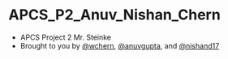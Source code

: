 # APCS_P2_Anuv_Nishan_Chern
- APCS Project 2 Mr. Steinke
- Brought to you by [@wchern](https://github.com/wchern/), [@anuvgupta](https://github.com/anuvgupta/), and [@nishand17](https://github.com/nishand17/)

